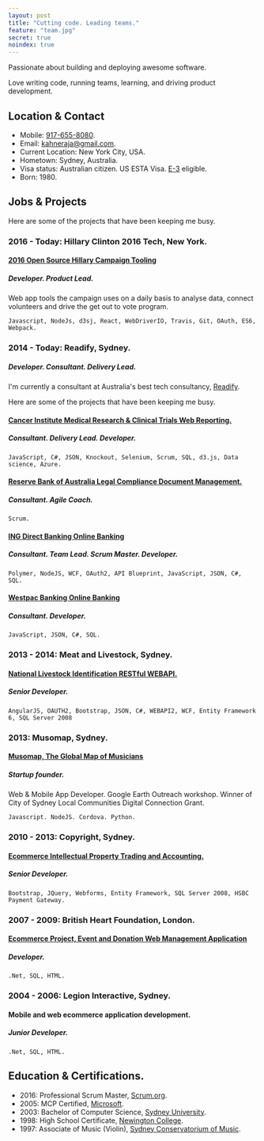 ```yaml
---
layout: post
title: "Cutting code. Leading teams."
feature: "team.jpg"
secret: true
noindex: true
---
```


Passionate about building and deploying awesome software.

Love writing code, running teams, learning, and driving product development.

## Location & Contact

- Mobile: [917-655-8080](tel:917-655-8080).
- Email: <kahneraja@gmail.com>.
- Current Location: New York City, USA.
- Hometown: Sydney, Australia.
- Visa status: Australian citizen. US ESTA Visa.  [E-3](https://www.uscis.gov/working-united-states/temporary-workers/e-3-certain-specialty-occupation-professionals-australia) eligible.
- Born: 1980.

## Jobs & Projects

Here are some of the projects that have been keeping me busy.

### 2016 - Today: Hillary Clinton 2016 Tech, New York.

#### [2016 Open Source Hillary Campaign Tooling](http://devprogress.us/)

##### Developer. Product Lead.

Web app tools the campaign uses on a daily basis to analyse data, connect volunteers and drive the get out to vote program.

	Javascript, NodeJs, d3sj, React, WebDriverIO, Travis, Git, OAuth, ES6, Webpack.

### 2014 - Today: Readify, Sydney.

##### Developer. Consultant. Delivery Lead.

I'm currently a consultant at Australia's best tech consultancy, [Readify](http://www.readify.net).

Here are some of the projects that have been keeping me busy.

#### [Cancer Institute Medical Research & Clinical Trials Web Reporting.](http://www.cancerinstitute.org.au)

##### Consultant. Delivery Lead. Developer.

	JavaScript, C#, JSON, Knockout, Selenium, Scrum, SQL, d3.js, Data science, Azure.

#### [Reserve Bank of Australia Legal Compliance Document Management.](http://www.rba.gov.au)

##### Consultant. Agile Coach.

	Scrum.

#### [ING Direct Banking Online Banking](http://www.ingdirect.com.au)

##### Consultant. Team Lead. Scrum Master. Developer.

	Polymer, NodeJS, WCF, OAuth2, API Blueprint, JavaScript, JSON, C#, SQL.

#### [Westpac Banking Online Banking](http://www.westpac.com.au)

##### Consultant. Developer.

	JavaScript, JSON, C#, SQL.

### 2013 - 2014: Meat and Livestock, Sydney.

#### [National Livestock Identification RESTful WEBAPI.](http://www.nlis.com.au)

##### Senior Developer.

	AngularJS, OAUTH2, Bootstrap, JSON, C#, WEBAPI2, WCF, Entity Framework 6, SQL Server 2008

### 2013: Musomap, Sydney.

#### [Musomap, The Global Map of Musicians](http://www.musomap.com)

##### Startup founder.

Web & Mobile App Developer. Google Earth Outreach workshop. Winner of City of Sydney Local Communities Digital Connection Grant.

	Javascript. NodeJS. Cordova. Python.

### 2010 - 2013: Copyright, Sydney.

#### [Ecommerce Intellectual Property Trading and Accounting.](http://www.copyright.org.au)

##### Senior Developer.

	Bootstrap, JQuery, Webforms, Entity Framework, SQL Server 2008, HSBC Payment Gateway.

### 2007 - 2009: British Heart Foundation, London.

#### [Ecommerce Project, Event and Donation Web Management Application](http://www.bhf.org.uk)

##### Developer.

	.Net, SQL, HTML.

### 2004 - 2006: Legion Interactive, Sydney.

#### Mobile and web ecommerce application development.

##### Junior Developer.

	.Net, SQL, HTML.

## Education & Certifications.

- 2016: Professional Scrum Master, [Scrum.org](http://www.scrum.org).
- 2005: MCP Certified, [Microsoft](http://www.microsoft.com).
- 2003: Bachelor of Computer Science, [Sydney University](http://sydney.edu.au/).
- 1998: High School Certificate, [Newington College](http://www.newington.nsw.edu.au).
- 1997: Associate of Music (Violin), [Sydney Conservatorium of Music](http://music.sydney.edu.au).
